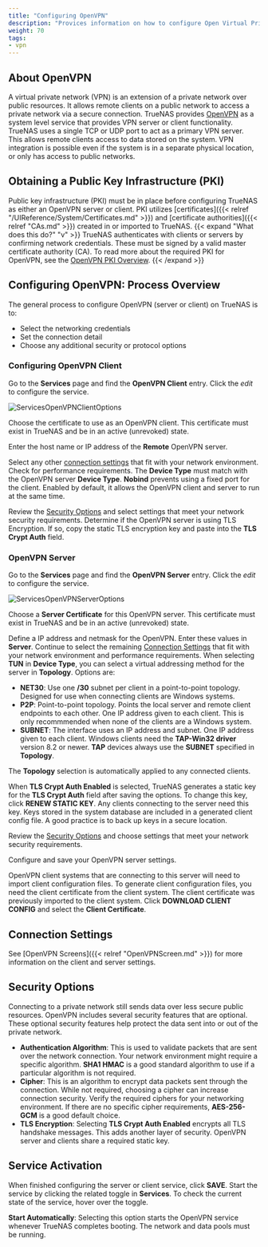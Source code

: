 ```yaml
---
title: "Configuring OpenVPN"
description: "Provices information on how to configure Open Virtual Private Network (OpenVPN) services on your TrueNAS."
weight: 70
tags:
- vpn
---
```


## About OpenVPN

A virtual private network (VPN) is an extension of a private network over public resources. It allows remote clients on a public network to access a private network via a secure connection. TrueNAS provides [OpenVPN](https://openvpn.net/) as a system level service that provides VPN server or client functionality. TrueNAS uses a single TCP or UDP port to act as a primary VPN server. This allows remote clients access to data stored on the system. VPN integration is possible even if the system is in a separate physical location, or only has access to public networks.

## Obtaining a Public Key Infrastructure (PKI)

Public key infrastructure (PKI) must be in place before configuring TrueNAS as either an OpenVPN server or client. PKI utilizes [certificates]({{< relref "/UIReference/System/Certificates.md" >}}) and [certificate authorities]({{< relref "CAs.md" >}}) created in or imported to TrueNAS.
{{< expand "What does this do?" "v" >}}
TrueNAS authenticates with clients or servers by confirming network credentials. These must be signed by a valid master certificate authority (CA).
To read more about the required PKI for OpenVPN, see the [OpenVPN PKI Overview](https://community.openvpn.net/openvpn/wiki/HOWTO?__cf_chl_jschl_tk__=92022277e38bff707b1684f49a2af61f5eb4c632-1605712222-0-AQxKxUAlHKMcfHHNdSMOLL25Lr3e8icKHu3CgjMFRe6GXS1Z72EgXMieNrGaBdWa0m3R5CEZcxwGdwhgaRO392FTivdOQis5Pa2Bm-4jEzydUBTqhx_F4XWN7ujVee5CUxG6AoyOet91SaWM-siqV0_d0ppGnSsfwX9HFOmKuAnJexAjqpofUlP6xjru4Qujw72uR-yUT3fuFDMyukAAtEAP_zPXtewdS_kcSC5eSdf-RC6V8T_QZ2UT6GfqxxSr5shwe0rFkNinTCOKLk_67UIU2zEkpuiQ8C7p3ysh1DS_ONAzR2pfwdgetKm3HiBJ38C86956W6D8-mpOulfP26E#Overview).
{{< /expand >}}

## Configuring OpenVPN: Process Overview

The general process to configure OpenVPN (server or client) on TrueNAS is to:

* Select the networking credentials
* Set the connection detail
* Choose any additional security or protocol options

### Configuring OpenVPN Client

Go to the **Services** page and find the **OpenVPN Client** entry.
Click the <i class="material-icons" aria-hidden="true" title="Configure">edit</i> to configure the service.

![ServicesOpenVPNClientOptions](/images/CORE/Services/ServicesOpenVPNClientOptions.png "OpenVPN Client Options")

Choose the certificate to use as an OpenVPN client.
This certificate must exist in TrueNAS and be in an active (unrevoked) state.

Enter the host name or IP address of the **Remote** OpenVPN server.

Select any other [connection settings](#connection-settings) that fit with your network environment. Check for performance requirements.
The **Device Type** must match with the OpenVPN server **Device Type**.
**Nobind** prevents using a fixed port for the client.
Enabled by default, it allows the OpenVPN client and server to run at the same time.

Review the [Security Options](#security-options) and select settings that meet your network security requirements.
Determine if the OpenVPN server is using TLS Encryption. If so, copy the static TLS encryption key and paste into the **TLS Crypt Auth** field.

### OpenVPN Server

Go to the **Services** page and find the **OpenVPN Server** entry.
Click the <i class="material-icons" aria-hidden="true" title="Configure">edit</i> to configure the service.

![ServicesOpenVPNServerOptions](/images/CORE/Services/ServicesOpenVPNServerOptions.png "OpenVPN Server Options")

Choose a **Server Certificate** for this OpenVPN server.
This certificate must exist in TrueNAS and be in an active (unrevoked) state.

Define a IP address and netmask for the OpenVPN. Enter these values in **Server**.
Continue to select the remaining [Connection Settings](#connection-settings) that fit with your network environment and performance requirements.
When selecting **TUN** in **Device Type**, you can select a virtual addressing method for the server in **Topology**. Options are:

* **NET30**: Use one **/30** subnet per client in a point-to-point topology.
  Designed for use when connecting clients are Windows systems.
* **P2P**: Point-to-point topology. Points the local server and remote client endpoints to each other.
  One IP address given to each client.
  This is only recommmended when none of the clients are a Windows system.
* **SUBNET**: The interface uses an IP address and subnet.
  One IP address given to each client.
  Windows clients need the **TAP-Win32 driver** version 8.2 or newer.
  **TAP** devices always use the **SUBNET** specified in **Topology**.

The **Topology** selection is automatically applied to any connected clients.

When **TLS Crypt Auth Enabled** is selected, TrueNAS generates a static key for the **TLS Crypt Auth** field after saving the options.
To change this key, click **RENEW STATIC KEY**.
Any clients connecting to the server need this key.
Keys stored in the system database are included in a generated client config file. A good practice is to back up keys in a secure location.

Review the [Security Options](#security-options) and choose settings that meet your network security requirements.

Configure and save your OpenVPN server settings.

OpenVPN client systems that are connecting to this server will need to import client configuration files. To generate client configuration files, you need the client certificate from the client system. The client certificate was previously imported to the client system. Click **DOWNLOAD CLIENT CONFIG** and select the **Client Certificate**.

## Connection Settings

See [OpenVPN Screens]({{< relref "OpenVPNScreen.md" >}}) for more information on the client and server settings.

## Security Options

Connecting to a private network still sends data over less secure public resources. OpenVPN includes several security features that are optional. These optional security features help protect the data sent into or out of the private network.

* **Authentication Algorithm**: This is used to validate packets that are sent over the network connection. Your network environment might require a specific algorithm. **SHA1 HMAC** is a good standard algorithm to use if a particular algorithm is not required.
* **Cipher**: This is an algorithm to encrypt data packets sent through the connection. While not required, choosing a cipher can increase connection security. Verify the required ciphers for your networking environment. If there are no specific cipher requirements, **AES-256-GCM** is a good default choice.
* **TLS Encryption**: Selecting **TLS Crypt Auth Enabled** encrypts all TLS handshake messages. This adds another layer of security. OpenVPN server and clients share a required static key.

## Service Activation

When finished configuring the server or client service, click **SAVE**.
Start the service by clicking the related toggle in **Services**.
To check the current state of the service, hover over the toggle.

**Start Automatically**: Selecting this option starts the OpenVPN service whenever TrueNAS completes booting. The network and data pools must be running.
